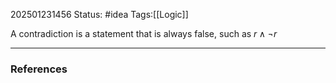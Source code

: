 202501231456
Status: #idea
Tags:[[Logic]]

A contradiction is a statement that is always false, such as $r ∧ ¬r$

---
### References